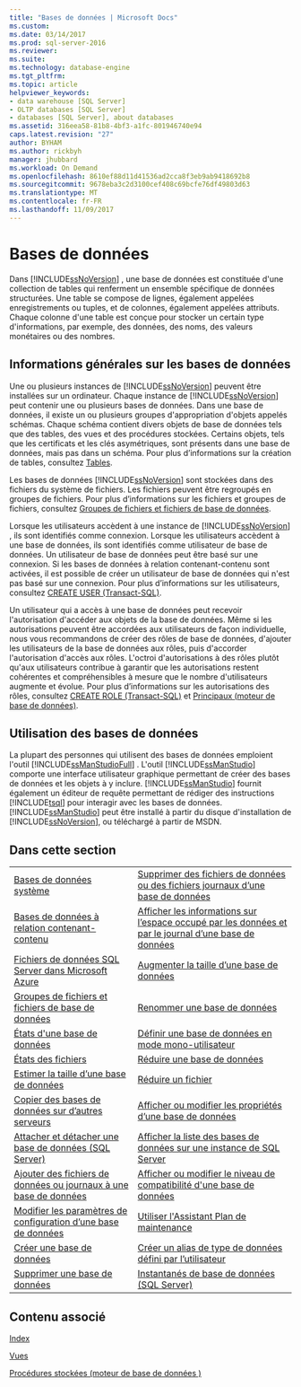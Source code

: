 ```yaml
---
title: "Bases de données | Microsoft Docs"
ms.custom: 
ms.date: 03/14/2017
ms.prod: sql-server-2016
ms.reviewer: 
ms.suite: 
ms.technology: database-engine
ms.tgt_pltfrm: 
ms.topic: article
helpviewer_keywords:
- data warehouse [SQL Server]
- OLTP databases [SQL Server]
- databases [SQL Server], about databases
ms.assetid: 316eea58-81b8-4bf3-a1fc-801946740e94
caps.latest.revision: "27"
author: BYHAM
ms.author: rickbyh
manager: jhubbard
ms.workload: On Demand
ms.openlocfilehash: 8610ef88d11d41536ad2cca8f3eb9ab9418692b8
ms.sourcegitcommit: 9678eba3c2d3100cef408c69bcfe76df49803d63
ms.translationtype: MT
ms.contentlocale: fr-FR
ms.lasthandoff: 11/09/2017
---
```

# <a name="databases"></a>Bases de données
  Dans [!INCLUDE[ssNoVersion](../../includes/ssnoversion-md.md)] , une base de données est constituée d'une collection de tables qui renferment un ensemble spécifique de données structurées. Une table se compose de lignes, également appelées enregistrements ou tuples, et de colonnes, également appelées attributs. Chaque colonne d'une table est conçue pour stocker un certain type d'informations, par exemple, des données, des noms, des valeurs monétaires ou des nombres.  
  
## <a name="basic-information-about-databases"></a>Informations générales sur les bases de données  
 Une ou plusieurs instances de [!INCLUDE[ssNoVersion](../../includes/ssnoversion-md.md)] peuvent être installées sur un ordinateur. Chaque instance de [!INCLUDE[ssNoVersion](../../includes/ssnoversion-md.md)] peut contenir une ou plusieurs bases de données.  Dans une base de données, il existe un ou plusieurs groupes d'appropriation d'objets appelés schémas. Chaque schéma contient divers objets de base de données tels que des tables, des vues et des procédures stockées. Certains objets, tels que les certificats et les clés asymétriques, sont présents dans une base de données, mais pas dans un schéma. Pour plus d’informations sur la création de tables, consultez [Tables](../../relational-databases/tables/tables.md).  
  
 Les bases de données [!INCLUDE[ssNoVersion](../../includes/ssnoversion-md.md)] sont stockées dans des fichiers du système de fichiers. Les fichiers peuvent être regroupés en groupes de fichiers. Pour plus d’informations sur les fichiers et groupes de fichiers, consultez [Groupes de fichiers et fichiers de base de données](../../relational-databases/databases/database-files-and-filegroups.md).  
  
 Lorsque les utilisateurs accèdent à une instance de [!INCLUDE[ssNoVersion](../../includes/ssnoversion-md.md)] , ils sont identifiés comme connexion. Lorsque les utilisateurs accèdent à une base de données, ils sont identifiés comme utilisateur de base de données. Un utilisateur de base de données peut être basé sur une connexion. Si les bases de données à relation contenant-contenu sont activées, il est possible de créer un utilisateur de base de données qui n'est pas basé sur une connexion. Pour plus d’informations sur les utilisateurs, consultez [CREATE USER &#40;Transact-SQL&#41;](../../t-sql/statements/create-user-transact-sql.md).  
  
 Un utilisateur qui a accès à une base de données peut recevoir l'autorisation d'accéder aux objets de la base de données. Même si les autorisations peuvent être accordées aux utilisateurs de façon individuelle, nous vous recommandons de créer des rôles de base de données, d'ajouter les utilisateurs de la base de données aux rôles, puis d'accorder l'autorisation d'accès aux rôles. L'octroi d'autorisations à des rôles plutôt qu'aux utilisateurs contribue à garantir que les autorisations restent cohérentes et compréhensibles à mesure que le nombre d'utilisateurs augmente et évolue. Pour plus d’informations sur les autorisations des rôles, consultez [CREATE ROLE &#40;Transact-SQL&#41;](../../t-sql/statements/create-role-transact-sql.md) et [Principaux &#40;moteur de base de données&#41;](../../relational-databases/security/authentication-access/principals-database-engine.md).  
  
## <a name="working-with-databases"></a>Utilisation des bases de données  
 La plupart des personnes qui utilisent des bases de données emploient l'outil [!INCLUDE[ssManStudioFull](../../includes/ssmanstudiofull-md.md)] . L'outil [!INCLUDE[ssManStudio](../../includes/ssmanstudio-md.md)] comporte une interface utilisateur graphique permettant de créer des bases de données et les objets à y inclure. [!INCLUDE[ssManStudio](../../includes/ssmanstudio-md.md)] fournit également un éditeur de requête permettant de rédiger des instructions [!INCLUDE[tsql](../../includes/tsql-md.md)] pour interagir avec les bases de données. [!INCLUDE[ssManStudio](../../includes/ssmanstudio-md.md)] peut être installé à partir du disque d'installation de [!INCLUDE[ssNoVersion](../../includes/ssnoversion-md.md)], ou téléchargé à partir de MSDN.  
  
## <a name="in-this-section"></a>Dans cette section  
  
|||  
|-|-|  
|[Bases de données système](../../relational-databases/databases/system-databases.md)|[Supprimer des fichiers de données ou des fichiers journaux d’une base de données](../../relational-databases/databases/delete-data-or-log-files-from-a-database.md)|  
|[Bases de données à relation contenant-contenu](../../relational-databases/databases/contained-databases.md)|[Afficher les informations sur l’espace occupé par les données et par le journal d’une base de données](../../relational-databases/databases/display-data-and-log-space-information-for-a-database.md)|  
|[Fichiers de données SQL Server dans Microsoft Azure](../../relational-databases/databases/sql-server-data-files-in-microsoft-azure.md)|[Augmenter la taille d’une base de données](../../relational-databases/databases/increase-the-size-of-a-database.md)|  
|[Groupes de fichiers et fichiers de base de données](../../relational-databases/databases/database-files-and-filegroups.md)|[Renommer une base de données](../../relational-databases/databases/rename-a-database.md)|  
|[États d'une base de données](../../relational-databases/databases/database-states.md)|[Définir une base de données en mode mono-utilisateur](../../relational-databases/databases/set-a-database-to-single-user-mode.md)|  
|[États des fichiers](../../relational-databases/databases/file-states.md)|[Réduire une base de données](../../relational-databases/databases/shrink-a-database.md)|  
|[Estimer la taille d’une base de données](../../relational-databases/databases/estimate-the-size-of-a-database.md)|[Réduire un fichier](../../relational-databases/databases/shrink-a-file.md)|  
|[Copier des bases de données sur d’autres serveurs](../../relational-databases/databases/copy-databases-to-other-servers.md)|[Afficher ou modifier les propriétés d’une base de données](../../relational-databases/databases/view-or-change-the-properties-of-a-database.md)|  
|[Attacher et détacher une base de données &#40;SQL Server&#41;](../../relational-databases/databases/database-detach-and-attach-sql-server.md)|[Afficher la liste des bases de données sur une instance de SQL Server](../../relational-databases/databases/view-a-list-of-databases-on-an-instance-of-sql-server.md)|  
|[Ajouter des fichiers de données ou journaux à une base de données](../../relational-databases/databases/add-data-or-log-files-to-a-database.md)|[Afficher ou modifier le niveau de compatibilité d'une base de données](../../relational-databases/databases/view-or-change-the-compatibility-level-of-a-database.md)|  
|[Modifier les paramètres de configuration d’une base de données](../../relational-databases/databases/change-the-configuration-settings-for-a-database.md)|[Utiliser l'Assistant Plan de maintenance](../../relational-databases/maintenance-plans/use-the-maintenance-plan-wizard.md)|  
|[Créer une base de données](../../relational-databases/databases/create-a-database.md)|[Créer un alias de type de données défini par l’utilisateur](../../relational-databases/databases/create-a-user-defined-data-type-alias.md)|  
|[Supprimer une base de données](../../relational-databases/databases/delete-a-database.md)|[Instantanés de base de données &#40;SQL Server&#41;](../../relational-databases/databases/database-snapshots-sql-server.md)|  
  
## <a name="related-content"></a>Contenu associé  
 [Index](../../relational-databases/indexes/indexes.md)  
  
 [Vues](../../relational-databases/views/views.md)  
  
 [Procédures stockées &#40;moteur de base de données &#41;](../../relational-databases/stored-procedures/stored-procedures-database-engine.md)  
  
  

